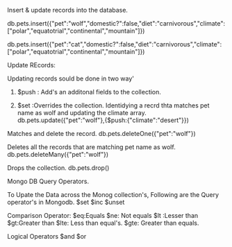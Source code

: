 

Insert & update records into the database.

db.pets.insert({"pet":"wolf","domestic?":false,"diet":"carnivorous","climate":["polar","equatotrial","continental","mountain"]})

db.pets.insert({"pet":"cat","domestic?":false,"diet":"carnivorous","climate":["polar","equatotrial","continental","mountain"]})

Update REcords:

Updating records sould be done in two way' 
1. $push : Add's an additonal fields to the collection.

2. $set :Overrides the collection.
Identidying a recrd thta matches pet name as wolf and updating the climate array.
db.pets.update({"pet":"wolf"},{$push:{"climate":"desert"}})


Matches and delete the record.
db.pets.deleteOne({"pet":"wolf"})

Deletes all the records that are matching pet name as wolf.
db.pets.deleteMany({"pet":"wolf"})

Drops the collection.
db.pets.drop()


Mongo DB Query Operators.

To Upate the Data across the Monog collection's, Following are the Query operator's in Mongodb.
$set
$inc
$unset

Comparison Operator:
$eq:Equals
$ne: Not equals
$lt :Lesser than
$gt:Greater than
$lte: Less than equal's.
$gte: Greater than equals.

Logical Operators
$and
$or



